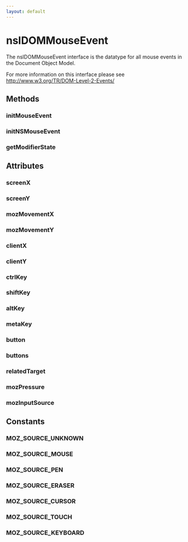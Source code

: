 ```yaml
---
layout: default
---
```


# nsIDOMMouseEvent #

The nsIDOMMouseEvent interface is the datatype for all mouse events
in the Document Object Model.

For more information on this interface please see
http://www.w3.org/TR/DOM-Level-2-Events/


## Methods ##

### initMouseEvent ###

### initNSMouseEvent ###

### getModifierState ###

## Attributes ##

### screenX ###

### screenY ###

### mozMovementX ###

### mozMovementY ###

### clientX ###

### clientY ###

### ctrlKey ###

### shiftKey ###

### altKey ###

### metaKey ###

### button ###

### buttons ###

### relatedTarget ###

### mozPressure ###

### mozInputSource ###

## Constants ##

### MOZ_SOURCE_UNKNOWN ###

### MOZ_SOURCE_MOUSE ###

### MOZ_SOURCE_PEN ###

### MOZ_SOURCE_ERASER ###

### MOZ_SOURCE_CURSOR ###

### MOZ_SOURCE_TOUCH ###

### MOZ_SOURCE_KEYBOARD ###
